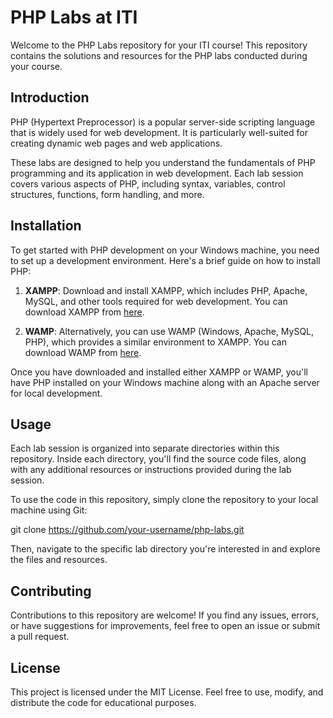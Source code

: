 # PHP Labs at ITI

Welcome to the PHP Labs repository for your ITI course! This repository contains the solutions and resources for the PHP labs conducted during your course.

## Introduction

PHP (Hypertext Preprocessor) is a popular server-side scripting language that is widely used for web development. It is particularly well-suited for creating dynamic web pages and web applications.

These labs are designed to help you understand the fundamentals of PHP programming and its application in web development. Each lab session covers various aspects of PHP, including syntax, variables, control structures, functions, form handling, and more.

## Installation

To get started with PHP development on your Windows machine, you need to set up a development environment. Here's a brief guide on how to install PHP:

1. **XAMPP**: Download and install XAMPP, which includes PHP, Apache, MySQL, and other tools required for web development. You can download XAMPP from [here](https://www.apachefriends.org/index.html).

2. **WAMP**: Alternatively, you can use WAMP (Windows, Apache, MySQL, PHP), which provides a similar environment to XAMPP. You can download WAMP from [here](http://www.wampserver.com/en/).

Once you have downloaded and installed either XAMPP or WAMP, you'll have PHP installed on your Windows machine along with an Apache server for local development.

## Usage

Each lab session is organized into separate directories within this repository. Inside each directory, you'll find the source code files, along with any additional resources or instructions provided during the lab session.

To use the code in this repository, simply clone the repository to your local machine using Git:

git clone https://github.com/your-username/php-labs.git

Then, navigate to the specific lab directory you're interested in and explore the files and resources.

## Contributing

Contributions to this repository are welcome! If you find any issues, errors, or have suggestions for improvements, feel free to open an issue or submit a pull request.

## License

This project is licensed under the MIT License. Feel free to use, modify, and distribute the code for educational purposes.
